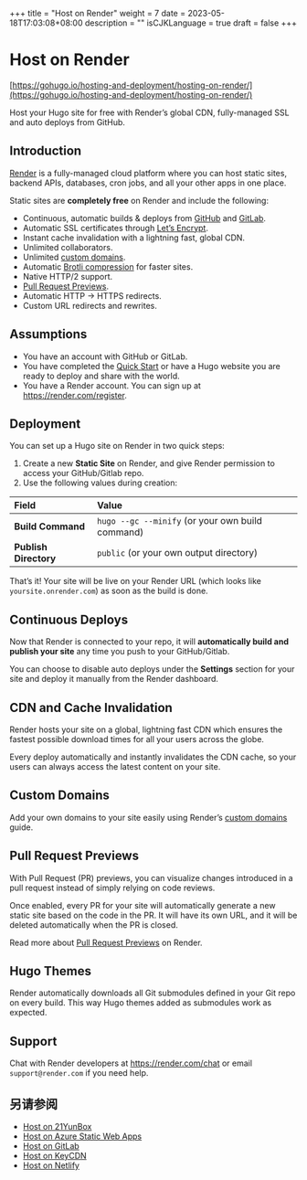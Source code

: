 +++
title = "Host on Render"
weight = 7
date = 2023-05-18T17:03:08+08:00
description = ""
isCJKLanguage = true
draft = false
+++

# Host on Render

[https://gohugo.io/hosting-and-deployment/hosting-on-render/](https://gohugo.io/hosting-and-deployment/hosting-on-render/)

Host your Hugo site for free with Render’s global CDN, fully-managed SSL and auto deploys from GitHub.

## Introduction 

[Render](https://render.com/) is a fully-managed cloud platform where you can host static sites, backend APIs, databases, cron jobs, and all your other apps in one place.

Static sites are **completely free** on Render and include the following:

- Continuous, automatic builds & deploys from [GitHub](https://render.com/docs/github) and [GitLab](https://render.com/docs/gitlab).
- Automatic SSL certificates through [Let’s Encrypt](https://letsencrypt.org/).
- Instant cache invalidation with a lightning fast, global CDN.
- Unlimited collaborators.
- Unlimited [custom domains](https://render.com/docs/custom-domains).
- Automatic [Brotli compression](https://en.wikipedia.org/wiki/Brotli) for faster sites.
- Native HTTP/2 support.
- [Pull Request Previews](https://render.com/docs/pull-request-previews).
- Automatic HTTP → HTTPS redirects.
- Custom URL redirects and rewrites.

## Assumptions 

- You have an account with GitHub or GitLab.
- You have completed the [Quick Start](https://gohugo.io/getting-started/quick-start/) or have a Hugo website you are ready to deploy and share with the world.
- You have a Render account. You can sign up at https://render.com/register.

## Deployment 

You can set up a Hugo site on Render in two quick steps:

1. Create a new **Static Site** on Render, and give Render permission to access your GitHub/Gitlab repo.
2. Use the following values during creation:

| Field                 | Value                                            |
| :-------------------- | :----------------------------------------------- |
| **Build Command**     | `hugo --gc --minify` (or your own build command) |
| **Publish Directory** | `public` (or your own output directory)          |

That’s it! Your site will be live on your Render URL (which looks like `yoursite.onrender.com`) as soon as the build is done.

## Continuous Deploys 

Now that Render is connected to your repo, it will **automatically build and publish your site** any time you push to your GitHub/Gitlab.

You can choose to disable auto deploys under the **Settings** section for your site and deploy it manually from the Render dashboard.

## CDN and Cache Invalidation 

Render hosts your site on a global, lightning fast CDN which ensures the fastest possible download times for all your users across the globe.

Every deploy automatically and instantly invalidates the CDN cache, so your users can always access the latest content on your site.

## Custom Domains 

Add your own domains to your site easily using Render’s [custom domains](https://render.com/docs/custom-domains) guide.

## Pull Request Previews 

With Pull Request (PR) previews, you can visualize changes introduced in a pull request instead of simply relying on code reviews.

Once enabled, every PR for your site will automatically generate a new static site based on the code in the PR. It will have its own URL, and it will be deleted automatically when the PR is closed.

Read more about [Pull Request Previews](https://render.com/docs/pull-request-previews) on Render.

## Hugo Themes 

Render automatically downloads all Git submodules defined in your Git repo on every build. This way Hugo themes added as submodules work as expected.

## Support 

Chat with Render developers at https://render.com/chat or email `support@render.com` if you need help.

## 另请参阅

- [Host on 21YunBox](https://gohugo.io/hosting-and-deployment/hosting-on-21yunbox/)
- [Host on Azure Static Web Apps](https://gohugo.io/hosting-and-deployment/hosting-on-azure/)
- [Host on GitLab](https://gohugo.io/hosting-and-deployment/hosting-on-gitlab/)
- [Host on KeyCDN](https://gohugo.io/hosting-and-deployment/hosting-on-keycdn/)
- [Host on Netlify](https://gohugo.io/hosting-and-deployment/hosting-on-netlify/)
